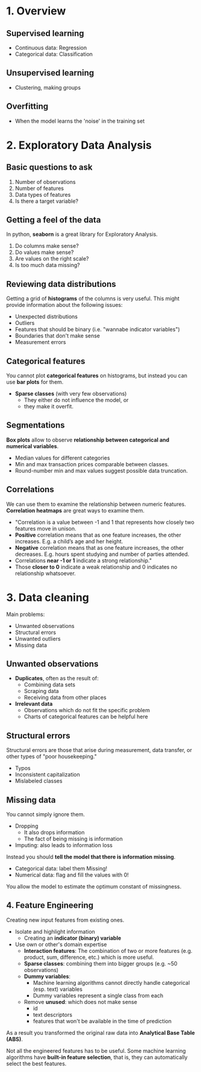 # 1. Overview

## Supervised learning
* Continuous data: Regression
* Categorical data: Classification

## Unsupervised learning
* Clustering, making groups

## Overfitting
* When the model learns the 'noise' in the training set

# 2. Exploratory Data Analysis

## Basic questions to ask
1. Number of observations
2. Number of features
3. Data types of features
4. Is there a target variable?

## Getting a feel of the data
In python, **seaborn** is a great library for Exploratory Analysis.
1. Do columns make sense?
2. Do values make sense?
3. Are values on the right scale?
4. Is too much data missing?

## Reviewing data distributions
Getting a grid of **histograms** of the columns is very useful. This might provide information about the following issues:
* Unexpected distributions
* Outliers
* Features that should be binary (i.e. "wannabe indicator variables")
* Boundaries that don't make sense
* Measurement errors

## Categorical features
You cannot plot **categorical features** on histograms, but instead you can use **bar plots** for them.
* **Sparse classes** (with very few observations)
  - They either do not influence the model, or
  - they make it overfit.

## Segmentations
**Box plots** allow to observe **relationship between categorical and numerical variables**.
* Median values for different categories
* Min and max transaction prices comparable between classes.
* Round-number min and max values suggest possible data truncation.

## Correlations
We can use them to examine the relationship between numeric features. **Correlation heatmaps** are great ways to examine them.
* "Correlation is a value between -1 and 1 that represents how closely two features move in unison.
* **Positive** correlation means that as one feature increases, the other increases. E.g. a child’s age and her height.
* **Negative** correlation means that as one feature increases, the other decreases. E.g. hours spent studying and number of parties attended.
* Correlations **near -1 or 1** indicate a strong relationship."
* Those **closer to 0** indicate a weak relationship and 0 indicates no relationship whatsoever.

# 3. Data cleaning
Main problems:
* Unwanted observations
* Structural errors
* Unwanted outliers
* Missing data

## Unwanted observations
* **Duplicates**, often as the result of:
  - Combining data sets
  - Scraping data
  - Receiving data from other places
* **Irrelevant data**
  - Observations which do not fit the specific problem
  - Charts of categorical features can be helpful here

## Structural errors
Structural errors are those that arise during measurement, data transfer, or other types of "poor housekeeping."
* Typos
* Inconsistent capitalization
* Mislabeled classes

## Missing data
You cannot simply ignore them.
* Dropping
  - It also drops information
  - The fact of being missing is information
* Imputing: also leads to information loss

Instead you should **tell the model that there is information missing**.
 * Categorical data: label them Missing!
 * Numerical data: flag and fill the values with 0!

You allow the model to estimate the optimum constant of missingness.

## 4. Feature Engineering
Creating new input features from existing ones.
* Isolate and highlight information
  - Creating an **indicator (binary) variable**
* Use own or other's domain expertise
  - **Interaction features**: The combination of two or more features (e.g. product, sum, difference, etc.) which is more useful.
  - **Sparse classes**: combining them into bigger groups (e.g. ~50 observations)
  - **Dummy variables**:
    - Machine learning algorithms cannot directly handle categorical (esp. text) variables
    - Dummy variables represent a single class from each
  - Remove **unused**: which does not make sense
    - id
    - text descriptors
    - features that won't be available in the time of prediction

As a result you transformed the original raw data into **Analytical Base Table (ABS)**.

Not all the engineered features has to be useful. Some machine learning algorithms have **built-in feature selection**, that is, they can automatically select the best features.

